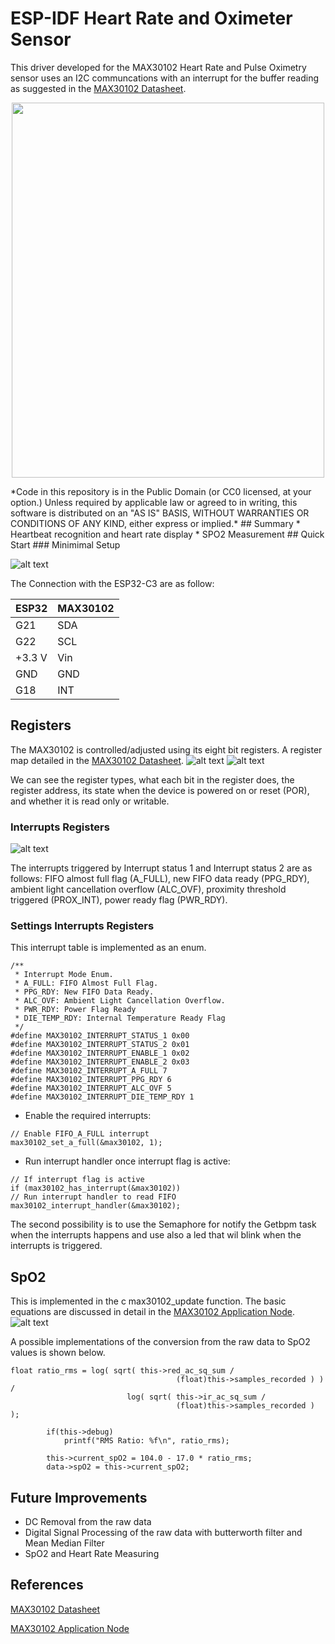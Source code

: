 ESP-IDF Heart Rate and Oximeter Sensor
====================

This driver developed for the MAX30102 Heart Rate and Pulse Oximetry sensor uses an I2C communcations with an interrupt for the buffer reading as suggested in the [MAX30102 Datasheet](https://datasheets.maximintegrated.com/en/ds/MAX30102.pdf).
<p align="center">
<img src="https://github.com/nferrante93/ESP32_MAX30102/blob/main/images/Breadboard_connections.bmp" width="500" height="600">
</p>
*Code in this repository is in the Public Domain (or CC0 licensed, at your option.)
Unless required by applicable law or agreed to in writing, this
software is distributed on an "AS IS" BASIS, WITHOUT WARRANTIES OR
CONDITIONS OF ANY KIND, either express or implied.*
## Summary 
* Heartbeat recognition and heart rate display
* SPO2 Measurement
## Quick Start
### Minimimal Setup

![alt text](https://github.com/nferrante93/esp32-max30102/blob/main/images/minimal_connections.bmp)

The Connection with the ESP32-C3 are as follow:

 ESP32        | MAX30102 
------------- | -------------
G21           | SDA
G22           | SCL
+3.3 V        | Vin
GND           | GND
G18           | INT
## Registers
The MAX30102 is controlled/adjusted using its eight bit registers. A register map detailed in the [MAX30102 Datasheet](https://datasheets.maximintegrated.com/en/ds/MAX30102.pdf). 
![alt text](https://github.com/nferrante93/esp32-max30102/blob/main/images/registers1.bmp)
![alt text](https://github.com/nferrante93/esp32-max30102/blob/main/images/registers2.bmp)

We can see the register types, what each bit in the register does, the register address, its state when the device is powered on or reset (POR), and whether it is read only or writable.

### Interrupts Registers
![alt text](https://github.com/nferrante93/esp32-max30102/blob/main/images/interrupts_registers.bmp)


The interrupts triggered by Interrupt status 1 and Interrupt status 2 are as follows: FIFO almost full flag
(A_FULL), new FIFO data ready (PPG_RDY), ambient light cancellation overflow (ALC_OVF), proximity
threshold triggered (PROX_INT), power ready flag (PWR_RDY).
### Settings Interrupts Registers
This interrupt table is implemented as an enum.
```
/**
 * Interrupt Mode Enum.
 * A_FULL: FIFO Almost Full Flag.
 * PPG_RDY: New FIFO Data Ready.
 * ALC_OVF: Ambient Light Cancellation Overflow.
 * PWR_RDY: Power Flag Ready
 * DIE_TEMP_RDY: Internal Temperature Ready Flag
 */
#define MAX30102_INTERRUPT_STATUS_1 0x00
#define MAX30102_INTERRUPT_STATUS_2 0x01
#define MAX30102_INTERRUPT_ENABLE_1 0x02
#define MAX30102_INTERRUPT_ENABLE_2 0x03
#define MAX30102_INTERRUPT_A_FULL 7
#define MAX30102_INTERRUPT_PPG_RDY 6
#define MAX30102_INTERRUPT_ALC_OVF 5
#define MAX30102_INTERRUPT_DIE_TEMP_RDY 1

```
* Enable the required interrupts:
```
// Enable FIFO_A_FULL interrupt
max30102_set_a_full(&max30102, 1);
```
* Run interrupt handler once interrupt flag is active:
```
// If interrupt flag is active
if (max30102_has_interrupt(&max30102))
// Run interrupt handler to read FIFO
max30102_interrupt_handler(&max30102);

```
The second possibility is to use the Semaphore for notify the Getbpm task when the interrupts happens and use also a led that wil blink when the interrupts is triggered.

## SpO2
This is implemented in the c max30102_update function. The basic equations are discussed in detail in the [MAX30102 Application Node](https://pdfserv.maximintegrated.com/en/an/AN6409.pdf).
![alt text](https://github.com/nferrante93/esp32-max30102/blob/main/images/max30102SpO2.bmp)

A possible implementations of the conversion from the raw data to SpO2 values is shown below.
```
float ratio_rms = log( sqrt( this->red_ac_sq_sum /
                                     (float)this->samples_recorded ) ) /
                          log( sqrt( this->ir_ac_sq_sum /
                                     (float)this->samples_recorded ) );

        if(this->debug)
            printf("RMS Ratio: %f\n", ratio_rms);

        this->current_spO2 = 104.0 - 17.0 * ratio_rms;
        data->spO2 = this->current_spO2;

```
## Future Improvements
* DC Removal from the raw data
* Digital Signal Processing of the raw data with butterworth filter and Mean Median Filter 
* SpO2 and Heart Rate Measuring
## References
[MAX30102 Datasheet](https://datasheets.maximintegrated.com/en/ds/MAX30102.pdf)

[MAX30102 Application Node](https://pdfserv.maximintegrated.com/en/an/AN6409.pdf)
